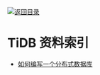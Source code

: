 [![返回目录](https://parg.co/UGo)](https://parg.co/b4z) 



# TiDB 资料索引
- [如何编写一个分布式数据库](http://studygolang.com/articles/4860)